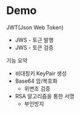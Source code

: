 # Demo
JWT(Json Web Token)

* JWS - 토근 발행
* JWS - 토큰 검증

기능 요약
- 비대칭키 KeyPair 생성
- Base64 암/복호화
  - 위변조 검증
- RSA 알고리즘을 통한 서명
  - 부인방지

